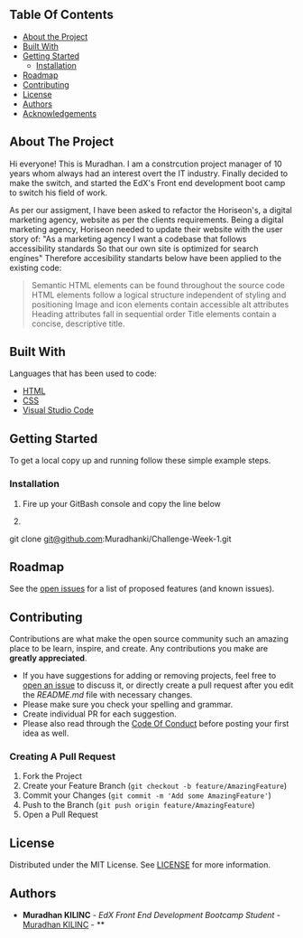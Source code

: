 

## Table Of Contents

* [About the Project](#about-the-project)
* [Built With](#built-with)
* [Getting Started](#getting-started)
  * [Installation](#installation)
* [Roadmap](#roadmap)
* [Contributing](#contributing)
* [License](#license)
* [Authors](#authors)
* [Acknowledgements](#acknowledgements)

## About The Project


Hi everyone! This is Muradhan. I am a constrcution project manager of 10 years whom always had an interest overt the IT industry. Finally decided to make the switch, and started the EdX's Front end development boot camp to switch his field of work. 

As per our assigment, I have been asked to refactor the Horiseon's, a digital marketing agency, website as per the clients requirements.
Being a digital marketing agency, Horiseon needed to update their website with the user story of:
"As a marketing agency
I want a codebase that follows accessibility standards
So that our own site is optimized for search engines"
Therefore accesibility standarts below have been applied to the existing code:
> Semantic HTML elements can be found throughout the source code
> HTML elements follow a logical structure independent of styling and positioning
> Image and icon elements contain accessible alt attributes
> Heading attributes fall in sequential order
> Title elements contain a concise, descriptive title.

## Built With

Languages that has been used to code:

* [HTML]()
* [CSS]()
* [Visual Studio Code](https://code.visualstudio.com/)

## Getting Started

To get a local copy up and running follow these simple example steps.

### Installation

1. Fire up your GitBash console and copy the line below

2. 
git clone git@github.com:Muradhanki/Challenge-Week-1.git

## Roadmap

See the [open issues](https://github.com/Muradhanki/Challenge-Week-1/issues) for a list of proposed features (and known issues).

## Contributing

Contributions are what make the open source community such an amazing place to be learn, inspire, and create. Any contributions you make are **greatly appreciated**.
* If you have suggestions for adding or removing projects, feel free to [open an issue](https://github.com/Muradhanki/Challenge-Week-1/issues/new) to discuss it, or directly create a pull request after you edit the *README.md* file with necessary changes.
* Please make sure you check your spelling and grammar.
* Create individual PR for each suggestion.
* Please also read through the [Code Of Conduct](https://github.com/Muradhanki/Challenge-Week-1/blob/main/CODE_OF_CONDUCT.md) before posting your first idea as well.

### Creating A Pull Request

1. Fork the Project
2. Create your Feature Branch (`git checkout -b feature/AmazingFeature`)
3. Commit your Changes (`git commit -m 'Add some AmazingFeature'`)
4. Push to the Branch (`git push origin feature/AmazingFeature`)
5. Open a Pull Request

## License

Distributed under the MIT License. See [LICENSE](https://github.com/Muradhanki/Challenge-Week-1/blob/main/LICENSE.md) for more information.

## Authors

* **Muradhan KILINC** - *EdX Front End Development Bootcamp Student* - [Muradhan KILINC](https://github.com/Muradhanki) - **
